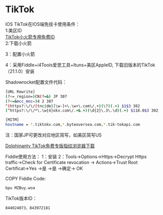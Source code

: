 # TikTok
IOS
TikTok在IOS端免拔卡使用条件：<br>
1:美区ID<br>
[TikTok小火箭专用免费ID](https://bgpnet.org/auth/register?code=bPpx)<br>
2:下载小火箭<br>

3：配置小火箭<br>

4：采用Fiddle+i4Tools爱思工具+Ituns+美区AppleID, 下载旧版本的TikTok（21.1.0）安装<br>

Shadowrocket配置文件代码：
```bash
[URL Rewrite]
(?<=_region=)CN(?=&) JP 307
(?<=&mcc_mnc=)4 2 307
^(https?:\/\/(tnc|dm)[\w-]+\.\w+\.com\/.+)(\?)(.+) $1$3 302
(^https?:\/\/*\.\w{4}okv.com\/.+&.+)(\d{2}\.3\.\d)(.+) $118.0$3 302

[MITM]
hostname = *.tiktokv.com,*.byteoversea.com,*.tik-tokapi.com
```
注：国家JP可更改对应地区简写，如美区简写US

[Dolphinanty  TikTok免费专版指纹浏览器下载](https://bit.ly/3wMXt3q)


Fiddle使用方法：
1：安装
2：Tools→Options→Https→Decrypt Https traffic→Check for Certificate revocation → Actions→Trust Root Certificat→Yes →是 →是 →确定→ OK

COPY Fiddle Code: 
```bash
bpu MZBuy.woa
```

TikTok版本ID：
```bash
844024073、843972181
```
